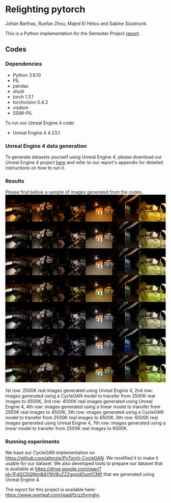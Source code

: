 # Relighting pytorch

Johan Barthas, Ruofan Zhou, Majed El Helou and Sabine Süsstrunk.

This is a Python implementation for the Semester Project [report](https://github.com/cweo/Relighting_pytorch/blob/master/report/Semester_project_report.pdf).

## Codes

### Dependencies
* Python 3.6.10
* PIL
* pandas
* shutil
* torch 1.3.1
* torchvision 0.4.2
* visdom
* SSIM-PIL

To run our Unreal Engine 4 code:
* Unreal Engine 4 4.23.1

### Unreal Engine 4 data generation
To generate datasets yourself using Unreal Engine 4, please download our Unreal Engine 4 project [here](https://drive.google.com/file/d/1-iasuvNbfMIPMf1--qrFl0sGykMx8bNE/view?usp=sharing) and refer to our report's appendix for detailed instructions on how to run it.

### Results
Please find bellow a sample of images generated from the codes.
![thumbnail of result images](https://github.com/cweo/Relighting_pytorch/blob/master/results/thumbnail1/thumbnail1.png "Qualitative analysis of relighting using CycleGAN and linear models")

1st row: 2500K real images generated using Unreal Engine 4, 2nd row: images generated using a CycleGAN model to transfer
from 2500K real images to 4500K, 3rd row: 4500K real images generated using Unreal Engine 4, 4th row: images generated using a linear
model to transfer from 2500K real images to 4500K, 5th row: images generated using a CycleGAN model
to transfer from 2500K real images to 6500K, 6th row: 6500K real images generated using Unreal Engine 4, 7th row: images generated using
a linear model to transfer from 2500K real images to 6500K.

### Running experiments





We base our CycleGAN implementation on https://github.com/aitorzip/PyTorch-CycleGAN. We modified it to make it usable for our dataset.
We also developed tools to prepare our dataset that is available at https://drive.google.com/open?id=1FdQCDQNjmB4YNV8yZZZgsnidOumfCNfI that we generated using Unreal Engine 4.

The report for this project is available here: https://www.overleaf.com/read/fzrzzfvnrghy.

